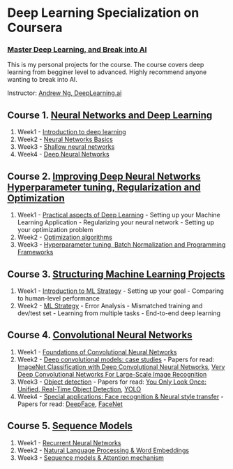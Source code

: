 # Deep Learning Specialization on Coursera
### [Master Deep Learning, and Break into AI](https://www.coursera.org/specializations/deep-learning)

This is my personal projects for the course. The course covers deep learning from begginer level to advanced. Highly recommend anyone wanting to break into AI.

Instructor: [Andrew Ng, DeepLearning.ai]()

 ## Course 1. [Neural Networks and Deep Learning](https://www.youtube.com/watch?v=CS4cs9xVecg&list=PLkDaE6sCZn6Ec-XTbcX1uRg2_u4xOEky0)

1. Week1 - [Introduction to deep learning](https://github.com/click-me/Deeplearning-Note/tree/master/1.%20Neural%20Networks%20and%20Deep%20Learning)
2. Week2 - [Neural Networks Basics](https://github.com/click-me/Deeplearning-Note/blob/master/1.%20Neural%20Networks%20and%20Deep%20Learning/Logistic%20Regression%20with%20a%20Neural%20Network%20mindset.ipynb)
3. Week3 - [Shallow neural networks](https://github.com/click-me/Deeplearning-Note/blob/master/1.%20Neural%20Networks%20and%20Deep%20Learning/Planar%20data%20classification%20with%20one%20hidden%20layer.ipynb)
4. Week4 - [Deep Neural Networks](https://github.com/click-me/Deeplearning-Note/blob/master/1.%20Neural%20Networks%20and%20Deep%20Learning/Building%20your%20Deep%20Neural%20Network%20-%20Step%20by%20Step.ipynb)

## Course 2. [Improving Deep Neural Networks Hyperparameter tuning, Regularization and Optimization](https://www.youtube.com/watch?v=1waHlpKiNyY&list=PLkDaE6sCZn6Hn0vK8co82zjQtt3T2Nkqc)

1. Week1 - [Practical aspects of Deep Learning](https://github.com/click-me/Deeplearning-Note/tree/master/2.Improving%20Deep%20Neural%20Networks%20performance)
         - Setting up your Machine Learning Application
         - Regularizing your neural network
         - Setting up your optimization problem
2. Week2 - [Optimization algorithms](https://github.com/click-me/Deeplearning-Note/blob/master/2.Improving%20Deep%20Neural%20Networks%20performance/Optimization%20methods.ipynb)
3. Week3 - [Hyperparameter tuning, Batch Normalization and Programming Frameworks](https://github.com/click-me/Deeplearning-Note/blob/master/2.Improving%20Deep%20Neural%20Networks%20performance/Tensorflow%20Tutorial.ipynb)

## Course 3. [Structuring Machine Learning Projects](https://www.youtube.com/watch?v=dFX8k1kXhOw&list=PLkDaE6sCZn6E7jZ9sN_xHwSHOdjUxUW_b)

1. Week1 - [Introduction to ML Strategy](https://github.com/click-me/Deeplearning-Note/blob/master/3.%20Structuring%20Machine%20Learning%20Projects/3.1.1%20Case%20study%EF%BC%9ABird%20Recognition.pdf)
         - Setting up your goal
         - Comparing to human-level performance
2. Week2 - [ML Strategy](https://github.com/click-me/Deeplearning-Note/blob/master/3.%20Structuring%20Machine%20Learning%20Projects/3.2.1%20Case%20study%EF%BC%9AAutonomous%20Driving.pdf)
         - Error Analysis
         - Mismatched training and dev/test set
         - Learning from multiple tasks
         - End-to-end deep learning

 ## Course 4. [Convolutional Neural Networks](https://www.youtube.com/watch?v=ArPaAX_PhIs&list=PLkDaE6sCZn6Gl29AoE31iwdVwSG-KnDzF)

 1. Week1 - [Foundations of Convolutional Neural Networks](https://github.com/click-me/Deeplearning-Note/tree/master/4.%20Convolutional%20Neural%20Networks/week1)
 2. Week2 - [Deep convolutional models: case studies](https://github.com/click-me/Deeplearning-Note/tree/master/4.%20Convolutional%20Neural%20Networks/week2) - Papers for read:  [ImageNet Classification with Deep Convolutional
Neural Networks](https://papers.nips.cc/paper/4824-imagenet-classification-with-deep-convolutional-neural-networks.pdf), [Very Deep Convolutional Networks For Large-Scale Image Recognition](https://arxiv.org/pdf/1409.1556.pdf)
 3. Week3 - [Object detection](https://github.com/click-me/Deeplearning-Note/tree/master/4.%20Convolutional%20Neural%20Networks/week3) - Papers for read: [You Only Look Once:
Unified, Real-Time Object Detection](https://arxiv.org/pdf/1506.02640.pdf), [YOLO](https://arxiv.org/pdf/1612.08242.pdf)
 4. Week4 - [Special applications: Face recognition & Neural style transfer](https://github.com/click-me/Deeplearning-Note/tree/master/4.%20Convolutional%20Neural%20Networks/week4) - Papers for read: [DeepFace](https://www.cs.toronto.edu/~ranzato/publications/taigman_cvpr14.pdf), [FaceNet](https://www.cv-foundation.org/openaccess/content_cvpr_2015/papers/Schroff_FaceNet_A_Unified_2015_CVPR_paper.pdf)

 ## Course 5. [Sequence Models](https://www.youtube.com/watch?v=DejHQYAGb7Q&list=PLkDaE6sCZn6F6wUI9tvS_Gw1vaFAx6rd6)
 1. Week1 - [Recurrent Neural Networks](https://github.com/click-me/Deeplearning-Note/tree/master/5.%20Sequence%20Models/week%201)
 2. Week2 - [Natural Language Processing & Word Embeddings](https://github.com/click-me/Deeplearning-Note/tree/master/5.%20Sequence%20Models/week%202)
 3. Week3 - [Sequence models & Attention mechanism](https://github.com/click-me/Deeplearning-Note/tree/master/5.%20Sequence%20Models/week%203)
